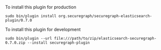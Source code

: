 
To install this plugin for production
 
    sudo bin/plugin install org.securegraph/securegraph-elasticsearch-plugin/0.7.0

To install this plugin for development

    sudo bin/plugin --url file:///path/to/zip/elasticsearch-securegraph-0.7.0.zip --install securegraph-plugin
